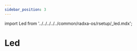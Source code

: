 ```yaml
---
sidebar_position: 3
---
```


import Led from '../../../../../common/radxa-os/rsetup/\_led.mdx';

# Led

<Led />
